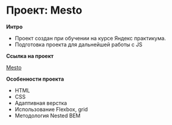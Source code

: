 # Проект: Mesto

**Интро**

* Проект создан при обучении на курсе Яндекс практикума.
* Подготовка проекта для дальнейшей работы с JS

**Ссылка на проект**

[Mesto](https://go-only.github.io/mesto-project-bootcamp/)

**Особенности проекта**

* HTML
* CSS
* Адаптивная верстка
* Использование Flexbox, grid
* Методология Nested BEM
